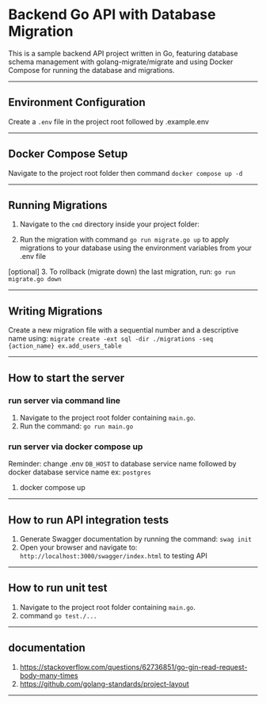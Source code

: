# Backend Go API with Database Migration

This is a sample backend API project written in Go, featuring database schema management with golang-migrate/migrate and using Docker Compose for running the database and migrations.

---

## Environment Configuration

Create a `.env` file in the project root followed by .example.env

---

## Docker Compose Setup

Navigate to the project root folder then command `docker compose up -d`

---

## Running Migrations

1. Navigate to the `cmd` directory inside your project folder:

2. Run the migration with command `go run migrate.go up` to apply migrations to your database using the environment variables from your .env file

[optional] 3. To rollback (migrate down) the last migration, run: `go run migrate.go down`

---

## Writing Migrations

Create a new migration file with a sequential number and a descriptive name using:
`migrate create -ext sql -dir ./migrations -seq {action_name} ex.add_users_table`

---

## How to start the server

### run server via command line

1. Navigate to the project root folder containing `main.go`.
2. Run the command: `go run main.go`

### run server via docker compose up

Reminder: change .env `DB_HOST` to database service name followed by docker database service name ex: `postgres`

1. docker compose up

---

## How to run API integration tests

1. Generate Swagger documentation by running the command: `swag init`
2. Open your browser and navigate to: `http://localhost:3000/swagger/index.html` to testing API

---

## How to run unit test

1. Navigate to the project root folder containing `main.go`.
2. command `go test./...`

---

## documentation

1. https://stackoverflow.com/questions/62736851/go-gin-read-request-body-many-times
2. https://github.com/golang-standards/project-layout

---
